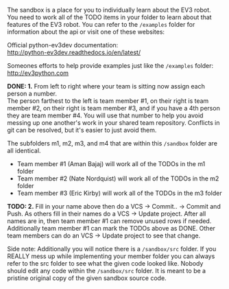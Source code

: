 The sandbox is a place for you to individually learn about the EV3 robot.
You need to work all of the TODO items in your folder to learn about that
features of the EV3 robot.  You can refer to the `/examples` folder
for information about the api or visit one of these websites:

Official python-ev3dev documentation:<br>
http://python-ev3dev.readthedocs.io/en/latest/

Someones efforts to help provide examples just like the `/examples` folder:<br>
http://ev3python.com

**DONE: 1.**
From left to right where your team is sitting now assign each person a number.<br>
The person farthest to the left is team member #1, on their right is team member #2,
on their right is team member #3, and if you have a 4th person they are team member #4.
You will use that number to help you avoid messing up one another's work in your shared
team repository. Conflicts in git can be resolved, but it's easier to just avoid them.

The subfolders m1, m2, m3, and m4 that are within this `/sandbox` folder are all identical.
- Team member #1 (Aman Bajaj) will work all of the TODOs in the m1 folder
- Team member #2 (Nate Nordquist) will work all of the TODOs in the m2 folder
- Team member #3 (Eric Kirby) will work all of the TODOs in the m3 folder


**TODO: 2.**
Fill in your name above then do a VCS -> Commit.. -> Commit and Push.
As others fill in their names do a VCS -> Update project.
After all names are in, then team member #1 can remove unused rows if needed.
Additionally team member #1 can mark the TODOs above as DONE.
Other team members can do an VCS -> Update project to see that change.

Side note:
Additionally you will notice there is a `/sandbox/src` folder.
If you REALLY mess up while implementing your member folder you can always
refer to the src folder to see what the given code looked like.  Nobody should
edit any code within the `/sandbox/src` folder.  It is meant to be a pristine original copy
of the given sandbox source code.